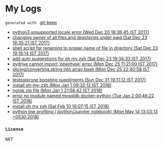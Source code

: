 # My Logs
`generated with ` [git-keep](https://github.com/junaid1460/git-keep)
 - [python3 unsupported locale error (Wed Dec 20 18:36:45 IST 2017)](files/MTUxMzc3NTIwNTQxNjgyMjEyMHB5dGhvbjMxOTk5MQ==.md)
 - [changing owner of all files and directories under pwd (Sat Dec 23 18:35:21 IST 2017)](files/MTUxNDAzNDMyMTcwMzY1ODg4MWNoYW5naW5nMTU4MzE=.md)
 - [shell script for renaming to proper name of file in directory (Sat Dec 23 19:19:14 IST 2017)](files/MTUxNDAzNjk1NDMzNzE2OTk0MXNoZWxsMjYxOTU=.md)
 - [add auto suggestions for oh my zsh (Sat Dec 23 19:34:33 IST 2017)](files/MTUxNDAzNzg3MzY0MzgzNTUyM2FkZDIzNzA=.md)
 - [pydrive cannot import 'opentype' error (Mon Dec 25 11:21:00 IST 2017)](files/MTUxNDE4MTA2MDQ5NDQ4OTE5M3B5ZHJpdmUyNzE5Ng==.md)
 - [slicing/converting string into array bash (Mon Dec 25 22:40:58 IST 2017)](files/MTUxNDIyMTg1ODg5NDYyMDI0NHNsaWNpbmcvY29udmVydGluZzg5OTk=.md)
 - [testosterone boosting suppliments (Sun Dec 31 19:11:12 IST 2017)](files/MTUxNDcyNzY3Mjk3Nzc3OTY1OHRlc3Rvc3Rlcm9uZTIyNTI0.md)
 - [install oh-my-zsh (Mon Jan 1 09:32:12 IST 2018)](files/MTUxNDc3OTMzMjc1MjMxODIyMWluc3RhbGwzNDUx.md)
 - [ngrok zip file (Mon Jan 1 21:58:42 IST 2018)](files/MTUxNDgyNDEyMjAzNTc3NDMwNG5ncm9rMTc0MzI=.md)
 - [error no module named mysqldb,docker-python (Tue Jan 2 00:46:22 IST 2018)](files/MTUxNDgzNDE4MjM4MTU5NzY2NWVycm9yMTc2OTA=.md)
 - [install oh my zsh (Sat Feb 10 10:07:15 IST 2018)](files/MTUxODIzNzQzNTEwNjI1MjgxNWluc3RhbGwxNjcyNw==.md)
 - [python line profiling ( Ipython/Jupyter notebook) (Mon May 14 13:03:13 +0530 2018)](files/MTUyNjI4MzE5MzUxNzA0OTg3MnB5dGhvbjY3NTk=.md)

### `License`
MIT
